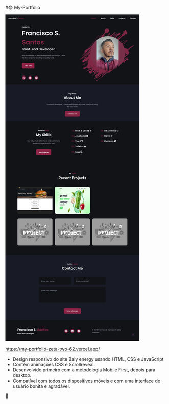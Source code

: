 #😎 My-Portfolio

![Alt text](myportfolio-1.png)

https://my-portfolio-zeta-two-62.vercel.app/

-   Design responsivo do site Baly energy usando HTML, CSS e JavaScript
-   Contém animações CSS e Scrollreveal.
-   Desenvolvido primeiro com a metodologia Mobile First, depois para desktop.
-   Compatível com todos os dispositivos móveis e com uma interface de usuário bonita e agradável.

💙
